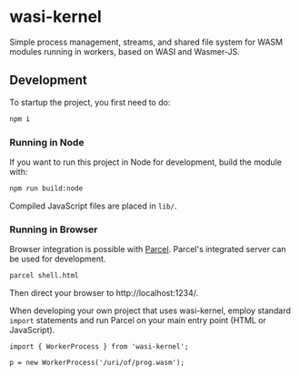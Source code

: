 # wasi-kernel
Simple process management, streams, and shared file system for WASM modules
running in workers, based on WASI and Wasmer-JS.

## Development

To startup the project, you first need to do:
```sh
npm i
```

### Running in Node

If you want to run this project in Node for development, build the module with:

```sh
npm run build:node
```

Compiled JavaScript files are placed in `lib/`.

### Running in Browser

Browser integration is possible with [Parcel](https://parceljs.org).
Parcel's integrated server can be used for development.

```sh
parcel shell.html
```

Then direct your browser to http://localhost:1234/.

When developing your own project that uses wasi-kernel, employ standard `import` statements and run Parcel on your main entry point (HTML or JavaScript).

```
import { WorkerProcess } from 'wasi-kernel';

p = new WorkerProcess('/uri/of/prog.wasm');
```